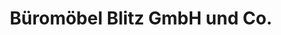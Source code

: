 ---
title: "Büromöbel Blitz GmbH und Co."
url: /gaeufelden/bueromoebel-blitz-gmbh-und-co/
shop: Möbel
---